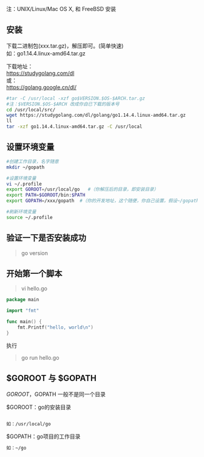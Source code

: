 
注：UNIX/Linux/Mac OS X, 和 FreeBSD 安装

  
安装
------------
下载二进制包(xxx.tar.gz)，解压即可。(简单快速)    
如：go1.14.4.linux-amd64.tar.gz  

下载地址：  
https://studygolang.com/dl   
或：  
https://golang.google.cn/dl/    

```sh
#tar -C /usr/local -xzf go$VERSION.$OS-$ARCH.tar.gz
#注：$VERSION.$OS-$ARCH 改成你自已下载的版本号
cd /usr/local/src/
wget https://studygolang.com/dl/golang/go1.14.4.linux-amd64.tar.gz
ll
tar -xzf go1.14.4.linux-amd64.tar.gz -C /usr/local
```

设置环境变量
------------
```sh
#创建工作目录，名字随意
mkdir ~/gopath

#设置环境变量
vi ~/.profile
export GOROOT=/usr/local/go   #（你解压后的目录，即安装目录）
export PATH=$GOROOT/bin:$PATH
export GOPATH=/xxx/gopath  #（你的开发地址，这个随便，你自己设置，假设~/gopath）

#刷新环境变量
source ~/.profile
```


验证一下是否安装成功
------------
> go version


开始第一个脚本  
------------
> vi hello.go  
```go
package main

import "fmt"

func main() {
	fmt.Printf("hello, world\n")
}
```
执行  
> go run hello.go  


  
$GOROOT 与 $GOPATH  
-------------
$GOROOT，$GOPATH 一般不是同一个目录  

$GOROOT：go的安装目录
```sh
  
如：/usr/local/go  
```

$GOPATH：go项目的工作目录
```sh
如：~/go  
```



